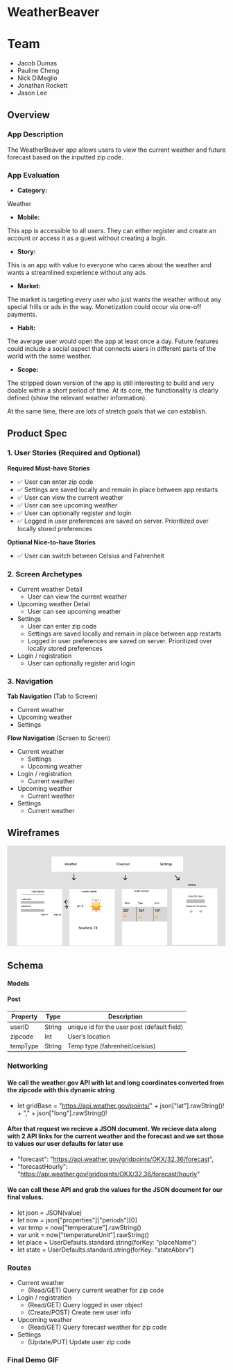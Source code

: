 # WeatherBeaver

# Team
- Jacob Dumas
- Pauline Cheng
- Nick DiMeglio
- Jonathan Rockett
- Jason Lee

## Overview
### App Description

The WeatherBeaver app allows users to view the current weather and future forecast based on the inputted zip code. 

### App Evaluation

- **Category:**

Weather

- **Mobile:**

This app is accessible to all users. They can either register and create an account or access it as a guest without creating a login.

- **Story:**

This is an app with value to everyone who cares about the weather and wants a streamlined experience without any ads.

- **Market:**

The market is targeting every user who just wants the weather without any special frills or ads in the way. Monetization could occur via one-off payments.

- **Habit:**

The average user would open the app at least once a day. Future features could include a social aspect that connects users in different parts of the world with the same weather.

- **Scope:**

The stripped down version of the app is still interesting to build and very doable within a short period of time. At its core, the functionality is clearly defined (show the relevant weather information).

At the same time, there are lots of stretch goals that we can establish.

## Product Spec

### 1. User Stories (Required and Optional)

**Required Must-have Stories**

* ✅ User can enter zip code
* ✅ Settings are saved locally and remain in place between app restarts
* ✅ User can view the current weather
* ✅ User can see upcoming weather
* ✅ User can optionally register and login
* ✅ Logged in user preferences are saved on server. Prioritized over locally stored preferences

**Optional Nice-to-have Stories**
* ✅ User can switch between Celsius and Fahrenheit 


### 2. Screen Archetypes

* Current weather Detail 
   * User can view the current weather
* Upcoming weather Detail
   * User can see upcoming weather
* Settings
   * User can enter zip code
   * Settings are saved locally and remain in place between app restarts
   * Logged in user preferences are saved on server. Prioritized over locally stored preferences
* Login / registration
   * User can optionally register and login

### 3. Navigation

**Tab Navigation** (Tab to Screen)

* Current weather
* Upcoming weather
* Settings

**Flow Navigation** (Screen to Screen)

* Current weather
   * Settings
   * Upcoming weather
* Login / registration
  * Current weather
* Upcoming weather
   * Current weather
* Settings
   * Current weather

## Wireframes

<img src="wireframe.png">




## Schema 
#### Models
#### Post

   | Property      | Type     | Description |
   | ------------- | -------- | ------------|
   | userID        | String   | unique id for the user post (default field) |
   | zipcode       | Int      | User’s location |
   | tempType      | String   | Temp type (fahrenheit/celsius) |

### Networking

#### We call the weather.gov API with lat and long coordinates converted from the zipcode with this dynamic string
* let gridBase = "https://api.weather.gov/points/" + json["lat"].rawString()! + "," + json["long"].rawString()!

#### After that request we recieve a JSON document. We recieve data along with 2 API links for the current weather and the forecast and we set those to values our user defaults for later use
* "forecast": "https://api.weather.gov/gridpoints/OKX/32,36/forecast",
* "forecastHourly": "https://api.weather.gov/gridpoints/OKX/32,36/forecast/hourly"

#### We can call these API and grab the values for the JSON document for our final values.
* let json = JSON(value)
* let now = json["properties"]["periods"][0]
* var temp = now["temperature"].rawString()
* var unit = now["temperatureUnit"].rawString()
* let place = UserDefaults.standard.string(forKey: "placeName")
* let state = UserDefaults.standard.string(forKey: "stateAbbrv")

### Routes
* Current weather
   * (Read/GET) Query current weather for zip code
* Login / registration
  * (Read/GET) Query logged in user object
  * (Create/POST) Create new user info
* Upcoming weather
   * (Read/GET) Query forecast weather for zip code
* Settings
   * (Update/PUT) Update user zip code

### Final Demo GIF
